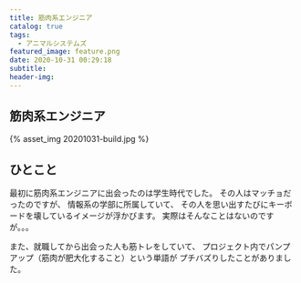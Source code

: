 ```yaml
---
title: 筋肉系エンジニア
catalog: true
tags:
  - アニマルシステムズ
featured_image: feature.png
date: 2020-10-31 00:29:18
subtitle:
header-img:
---
```



## 筋肉系エンジニア

{% asset_img 20201031-build.jpg %}


## ひとこと
最初に筋肉系エンジニアに出会ったのは学生時代でした。
その人はマッチョだったのですが、
情報系の学部に所属していて、
その人を思い出すたびにキーボードを壊しているイメージが浮かびます。
実際はそんなことはないのですが。。。

また、就職してから出会った人も筋トレをしていて、
プロジェクト内でパンプアップ（筋肉が肥大化すること）という単語が
プチバズりしたことがありました。